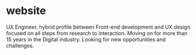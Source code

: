 # website
UX Engineer, hybrid profile between Front-end development and UX design focused on all steps from research to interaction.  Moving on for more than 15 years in the Digital industry. Looking for new opportunities and challenges. 
